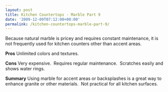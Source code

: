 ```yaml
---
layout: post
title: Kitchen Countertops - Marble Part 9
date: '2009-12-09T07:12:00+00:00'
permalink: /kitchen-countertops-marble-part-9/
---
```

<div class="separator" style="clear: both; text-align: center;"><a style="clear: right; float: right; margin-bottom: 1em; margin-left: 1em;" href="http://1.bp.blogspot.com/_7AGTcxqqYm8/Sx-8E2q4PhI/AAAAAAAAAHY/4rG2V73WmPQ/s1600-h/images.jpg"><img src="http://1.bp.blogspot.com/_7AGTcxqqYm8/Sx-8E2q4PhI/AAAAAAAAAHY/4rG2V73WmPQ/s320/images.jpg" border="0" alt="" /></a></div>
Because natural marble is pricey and requires constant maintenance, it is not frequently used for kitchen counters other than accent areas.

<strong>Pros</strong>
Unlimited colors and textures.

<strong>Cons</strong>
Very expensive.  Requires regular maintenance.  Scratches easily and shows water rings.

<strong>Summary</strong>
Using marble for accent areas or backsplashes is a great way to enhance granite or other materials.  Not practical for all kitchen surfaces.
<strong>
</strong>
